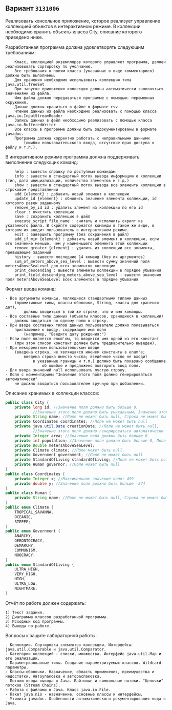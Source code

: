 ## Вариант `3131006`

Реализовать консольное приложение, которое реализует управление коллекцией объектов в интерактивном режиме. В коллекции необходимо хранить объекты класса City, описание которого приведено ниже.

Разработанная программа должна удовлетворять следующим требованиям:
```
    Класс, коллекцией экземпляров которого управляет программа, должен реализовывать сортировку по умолчанию.
    Все требования к полям класса (указанные в виде комментариев) должны быть выполнены.
    Для хранения необходимо использовать коллекцию типа java.util.TreeSet
    При запуске приложения коллекция должна автоматически заполняться значениями из файла.
    Имя файла должно передаваться программе с помощью: переменная окружения.
    Данные должны храниться в файле в формате csv
    Чтение данных из файла необходимо реализовать с помощью класса java.io.InputStreamReader
    Запись данных в файл необходимо реализовать с помощью класса java.io.BufferedWriter
    Все классы в программе должны быть задокументированы в формате javadoc.
    Программа должна корректно работать с неправильными данными 
        (ошибки пользовательского ввода, отсутсвие прав доступа к файлу и т.п.).
```
В интерактивном режиме программа должна поддерживать выполнение следующих команд:
```
    help : вывести справку по доступным командам
    info : вывести в стандартный поток вывода информацию о коллекции (тип, дата инициализации, количество элементов и т.д.)
    show : вывести в стандартный поток вывода все элементы коллекции в строковом представлении
    add {element} : добавить новый элемент в коллекцию
    update_id {element} : обновить значение элемента коллекции, id которого равен заданному
    remove_by_id id : удалить элемент из коллекции по его id
    clear : очистить коллекцию
    save : сохранить коллекцию в файл
    execute_script file_name : считать и исполнить скрипт из указанного файла. В скрипте содержатся команды в таком же виде, в котором их вводит пользователь в интерактивном режиме.
    exit : завершить программу (без сохранения в файл)
    add_if_min {element} : добавить новый элемент в коллекцию, если его значение меньше, чем у наименьшего элемента этой коллекции
    remove_greater {element} : удалить из коллекции все элементы, превышающие заданный
    history : вывести последние 14 команд (без их аргументов)
    sum_of_meters_above_sea_level : вывести сумму значений поля metersAboveSeaLevel для всех элементов коллекции
    print_descending : вывести элементы коллекции в порядке убывания
    print_field_descending_meters_above_sea_level : вывести значения поля metersAboveSeaLevel всех элементов в порядке убывания
```
Формат ввода команд:

    - Все аргументы команды, являющиеся стандартными типами данных 
        (примитивные типы, классы-оболочки, String, классы для хранения дат), 
            должны вводиться в той же строке, что и имя команды.
    - Все составные типы данных (объекты классов, хранящиеся в коллекции) 
        должны вводиться по одному полю в строку.
    - При вводе составных типов данных пользователю должно показываться 
        приглашение к вводу, содержащее имя поля 
            (например, "Введите дату рождения:")
    - Если поле является enum'ом, то вводится имя одной из его констант 
        (при этом список констант должен быть предварительно выведен).
    - При некорректном пользовательском вводе 
        (введена строка, не являющаяся именем константы в enum'е; 
            введена строка вместо числа; введённое число не входит 
                в указанные границы и т.п.) должно быть показано сообщение 
                    об ошибке и предложено повторить ввод поля.
    - Для ввода значений null использовать пустую строку.
    - Поля с комментарием "Значение этого поля должно генерироваться автоматически" 
        не должны вводиться пользователем вручную при добавлении.

Описание хранимых в коллекции классов:
```java
public class City {
    private long id; //Значение поля должно быть больше 0, 
            //Значение этого поля должно быть уникальным, Значение этого поля должно генерироваться автоматически
    private String name; //Поле не может быть null, Строка не может быть пустой
    private Coordinates coordinates; //Поле не может быть null
    private java.util.Date creationDate; //Поле не может быть null, 
            //Значение этого поля должно генерироваться автоматически
    private Integer area; //Значение поля должно быть больше 0
    private int population; //Значение поля должно быть больше 0, Поле не может быть null
    private Double metersAboveSeaLevel;
    private Climate climate; //Поле может быть null
    private Government government; //Поле не может быть null
    private StandardOfLiving standardOfLiving; //Поле не может быть null
    private Human governor; //Поле может быть null
}
public class Coordinates {
    private Integer x; //Максимальное значение поля: 499
    private double y; //Значение поля должно быть больше -274
}
public class Human {
    private String name; //Поле не может быть null, Строка не может быть пустой
}
public enum Climate {
    TROPICAL_SAVANNA,
    OCEANIC,
    STEPPE;
}
public enum Government {
    ANARCHY,
    GERONTOCRACY,
    DEMARCHY,
    COMMUNISM,
    NOOCRACY;
}
public enum StandardOfLiving {
    ULTRA_HIGH,
    VERY_HIGH,
    HIGH,
    ULTRA_LOW,
    NIGHTMARE;
}
```
Отчёт по работе должен содержать:

    1) Текст задания.
    2) Диаграмма классов разработанной программы.
    3) Исходный код программы.
    4) Выводы по работе.

Вопросы к защите лабораторной работы:

    - Коллекции. Сортировка элементов коллекции. Интерфейсы java.util.Comparable и java.util.Comparator.
    - Категории коллекций - списки, множества. Интерфейс java.util.Map и его реализации.
    - Параметризованные типы. Создание параметризуемых классов. Wildcard-параметры.
    - Классы-оболочки. Назначение, область применения, преимущества и недостатки. Автоупаковка и автораспаковка.
    - Потоки ввода-вывода в Java. Байтовые и символьные потоки. "Цепочки" потоков (Stream Chains).
    - Работа с файлами в Java. Класс java.io.File.
    - Пакет java.nio - назначение, основные классы и интерфейсы.
    - Утилита javadoc. Особенности автоматического документирования кода в Java.

